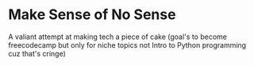 # Make Sense of No Sense
A valiant attempt at making tech a piece of cake (goal's to become freecodecamp but only for niche topics not Intro to Python programming cuz that's cringe)
